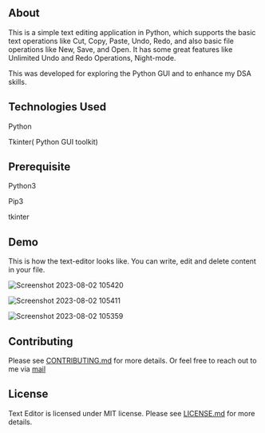 ## About
This is a simple text editing application in Python, which supports the basic text operations like Cut, Copy, Paste, Undo, Redo, and also basic file operations like New, Save, and Open. It has some great features like Unlimited Undo and Redo Operations, Night-mode.

This was developed for exploring the Python GUI and to enhance my DSA skills.

## Technologies Used
Python

Tkinter( Python GUI toolkit)

## Prerequisite
Python3

Pip3

tkinter

## Demo

This is how the text-editor looks like. You can write, edit and delete content in your file.

![Screenshot 2023-08-02 105420](https://github.com/20981a4207/Text-Editor-Python/assets/133489960/d0224d2d-3b7a-4f6a-bcb6-695fcfe74e72)

![Screenshot 2023-08-02 105411](https://github.com/20981a4207/Text-Editor-Python/assets/133489960/4b8852d9-0fa2-4709-bde3-42ee2af72a91)

![Screenshot 2023-08-02 105359](https://github.com/20981a4207/Text-Editor-Python/assets/133489960/b16183b5-4176-4851-ab15-b059d0a0fa1e)

## Contributing

Please see  [CONTRIBUTING.md](https://github.com/20981a4207/Text-Editor-Python/blob/master/CONTRIBUTING.md)  for more details. Or feel free to reach out to me via  [mail](20981a4207@raghuenggcollege.in)

## [](https://github.com/20981a4207/Text-Editor-Python/blob/master/README.md#license)License

Text Editor is licensed under MIT license. Please see  [LICENSE.md](https://github.com/iampiyushjain/Text-Editor/blob/master/LICENSE.md)  for more details.
